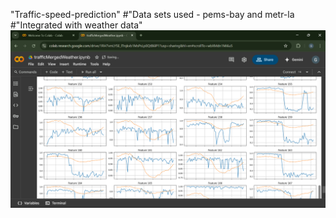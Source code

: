 "Traffic-speed-prediction" 
#"Data sets used - pems-bay and metr-la
#"Integrated with weather data"
![images](https://github.com/Garimakushh/Traffic-speed-prediction/blob/13c3683c41855487e7f584fecfac633737021b13/Results/Screenshot%20(101).png)
